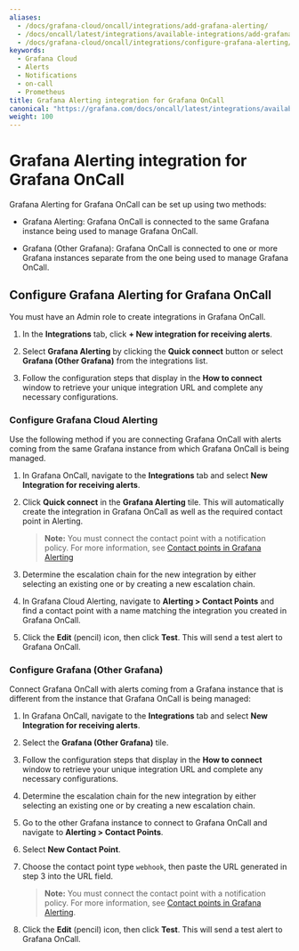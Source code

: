 ```yaml
---
aliases:
  - /docs/grafana-cloud/oncall/integrations/add-grafana-alerting/
  - /docs/oncall/latest/integrations/available-integrations/add-grafana-alerting/
  - /docs/grafana-cloud/oncall/integrations/configure-grafana-alerting/
keywords:
  - Grafana Cloud
  - Alerts
  - Notifications
  - on-call
  - Prometheus
title: Grafana Alerting integration for Grafana OnCall
canonical: "https://grafana.com/docs/oncall/latest/integrations/available-integrations/add-grafana-alerting/"
weight: 100
---
```


# Grafana Alerting integration for Grafana OnCall

Grafana Alerting for Grafana OnCall can be set up using two methods:

- Grafana Alerting: Grafana OnCall is connected to the same Grafana instance being used to manage Grafana OnCall.

- Grafana (Other Grafana): Grafana OnCall is connected to one or more Grafana instances separate from the one being used to manage Grafana OnCall.

## Configure Grafana Alerting for Grafana OnCall

You must have an Admin role to create integrations in Grafana OnCall.

1. In the **Integrations** tab, click **+ New integration for receiving alerts**.

2. Select **Grafana Alerting** by clicking the **Quick connect** button or select **Grafana (Other Grafana)** from the integrations list.

3. Follow the configuration steps that display in the **How to connect** window to retrieve your unique integration URL and complete any necessary configurations.

### Configure Grafana Cloud Alerting

Use the following method if you are connecting Grafana OnCall with alerts coming from the same Grafana instance from which Grafana OnCall is being managed.

1. In Grafana OnCall, navigate to the **Integrations** tab and select **New Integration for receiving alerts**.

1. Click **Quick connect** in the **Grafana Alerting** tile. This will automatically create the integration in Grafana OnCall as well as the required contact point in Alerting.

   > **Note:** You must connect the contact point with a notification policy. For more information, see [Contact points in Grafana Alerting](https://grafana.com/docs/grafana/latest/alerting/unified-alerting/contact-points/)

1. Determine the escalation chain for the new integration by either selecting an existing one or by creating a new escalation chain.

1. In Grafana Cloud Alerting, navigate to **Alerting > Contact Points** and find a contact point with a name matching the integration you created in Grafana OnCall.

1. Click the **Edit** (pencil) icon, then click **Test**. This will send a test alert to Grafana OnCall.

### Configure Grafana (Other Grafana)

Connect Grafana OnCall with alerts coming from a Grafana instance that is different from the instance that Grafana OnCall is being managed:

1. In Grafana OnCall, navigate to the **Integrations** tab and select **New Integration for receiving alerts**.

2. Select the **Grafana (Other Grafana)** tile.

3. Follow the configuration steps that display in the **How to connect** window to retrieve your unique integration URL and complete any necessary configurations.

4. Determine the escalation chain for the new integration by either selecting an existing one or by creating a new escalation chain.

5. Go to the other Grafana instance to connect to Grafana OnCall and navigate to **Alerting > Contact Points**.

6. Select **New Contact Point**.

7. Choose the contact point type `webhook`, then paste the URL generated in step 3 into the URL field.

   > **Note:** You must connect the contact point with a notification policy. For more information, see [Contact points in Grafana Alerting](https://grafana.com/docs/grafana/latest/alerting/unified-alerting/contact-points/).

8. Click the **Edit** (pencil) icon, then click **Test**. This will send a test alert to Grafana OnCall.
